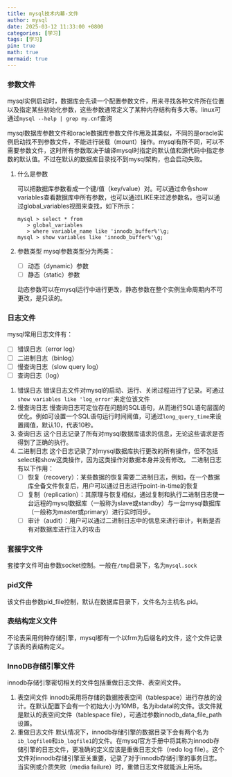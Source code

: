 ```yaml
---
title: mysql技术内幕-文件
author: mysql
date: 2025-03-12 11:33:00 +0800
categories: [学习]
tags: [学习]
pin: true
math: true
mermaid: true
---
```

### 参数文件

mysql实例启动时，数据库会先读一个配置参数文件，用来寻找各种文件所在位置以及指定某些初始化参数，这些参数通常定义了某种内存结构有多大等。linux可通过`mysql --help | grep my.cnf`查询

mysql数据库参数文件和oracle数据库参数文件作用及其类似，不同的是oracle实例启动找不到参数文件，不能进行装载（mount）操作。mysql有所不同，可以不需要参数文件，这时所有参数取决于编译mysql时指定的默认值和源代码中指定参数的默认值。不过在默认的数据库目录找不到mysql架构，也会启动失败。

1. 什么是参数

   可以把数据库参数看成一个键/值（key/value）对。可以通过命令show variables查看数据库中所有参数，也可以通过LIKE来过滤参数名。也可以通过global_variables视图来查找，如下所示：

   ```
   mysql > select * from
   	  > global_variables
   	  > where variable_name like 'innodb_buffer%'\g;
   mysql > show variables like 'innodb_buffer%'\g;
   ```

2. 参数类型
   mysql参数类型分为两类：

   - [ ] 动态（dynamic）参数
   - [ ] 静态（static）参数

   动态参数可以在mysql运行中进行更改，静态参数在整个实例生命周期内不可更改，是只读的。

### 日志文件

mysql常用日志文件有：

- [ ] 错误日志（error log）
- [ ] 二进制日志（binlog）
- [ ] 慢查询日志（slow query log）
- [ ] 查询日志（log）

1. 错误日志
   错误日志文件对mysql的启动、运行、关闭过程进行了记录。可通过`show variables like 'log_error'`来定位该文件
2. 慢查询日志
   慢查询日志可定位存在问题的SQL语句，从而进行SQL语句层面的优化。例如可设置一个SQL语句运行时间阈值，可通过`long_query_time`来设置阈值，默认10，代表10秒。
3. 查询日志
   这个日志记录了所有对mysql数据库请求的信息，无论这些请求是否得到了正确的执行。
4. 二进制日志
   这个日志记录了对mysql数据库执行更改的所有操作，但不包括select和show这类操作，因为这类操作对数据本身并没有修改。
   二进制日志有以下作用：
   - [ ] 恢复（recovery）：某些数据的恢复需要二进制日志，例如，在一个数据库全备文件恢复后，用户可以通过日志进行point-in-time的恢复
   - [ ] 复制（replication）：其原理与恢复相似，通过复制和执行二进制日志使一台远程的mysql数据库（一般称为slave或standby）与一台mysql数据库（一般称为master或primary）进行实时同步。
   - [ ] 审计（audit）：用户可以通过二进制日志中的信息来进行审计，判断是否有对数据库进行注入的攻击

### 套接字文件

套接字文件可由参数socket控制。一般在`/tmp`目录下，名为`mysql.sock`

### pid文件

该文件由参数pid_file控制，默认在数据库目录下，文件名为主机名.pid。

### 表结构定义文件

不论表采用何种存储引擎，mysql都有一个以frm为后缀名的文件，这个文件记录了该表的表结构定义。

### InnoDB存储引擎文件

innodb存储引擎密切相关的文件包括重做日志文件、表空间文件。

1. 表空间文件
   innodb采用将存储的数据按表空间（tablespace）进行存放的设计。在默认配置下会有一个初始大小为10MB，名为ibdatal的文件。该文件就是默认的表空间文件（tablespace file），可通过参数innodb_data_file_path设置。
2. 重做日志文件
   默认情况下，innodb存储引擎的数据目录下会有两个名为`ib_logfile0`和`ib_logfile1`的文件。在mysql官方手册中将其称为innodb存储引擎的日志文件，更准确的定义应该是重做日志文件（redo log file）。这个文件对innodb存储引擎至关重要，记录了对于innodb存储引擎的事务日志。
   当实例或介质失败（media failure）时，重做日志文件就能派上用场。

